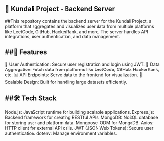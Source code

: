 🔮 Kundali Project - Backend Server
----------------------------------------------------------------------------------------------------------------------------------------------------------------
##This repository contains the backend server for the Kundali Project, a platform that aggregates and visualizes user data from multiple platforms like LeetCode, GitHub, HackerRank, and more. The server handles API integrations, user authentication, and data management.



##🚀 Features
----------------------------------------------------------------------------------------------------------------------------------------------------------------
🔑 User Authentication: Secure user registration and login using JWT.
🔄 Data Aggregation: Fetch data from platforms like LeetCode, GitHub, HackerRank, etc.
📊 API Endpoints: Serve data to the frontend for visualization.
🔧 Scalable Design: Built for handling large datasets efficiently.

##🛠️ Tech Stack
----------------------------------------------------------------------------------------------------------------------------------------------------------------
Node.js: JavaScript runtime for building scalable applications.
Express.js: Backend framework for creating RESTful APIs.
MongoDB: NoSQL database for storing user and platform data.
Mongoose: ODM for MongoDB.
Axios: HTTP client for external API calls.
JWT (JSON Web Tokens): Secure user authentication.
dotenv: Manage environment variables.
